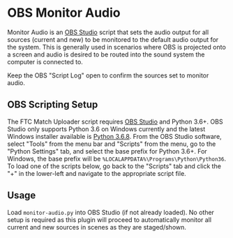 # OBS Monitor Audio

Monitor Audio is an [OBS Studio](https://obsproject.com) script that sets the audio output for all sources (current and new) to be monitored to the default audio output for the system. This is generally used in scenarios where OBS is projected onto a screen and audio is desired to be routed into the sound system the computer is connected to.

Keep the OBS "Script Log" open to confirm the sources set to monitor audio.


## OBS Scripting Setup

The FTC Match Uploader script requires [OBS Studio](https://obsproject.com/) and Python 3.6+. OBS Studio only supports Python 3.6 on Windows currently and the latest Windows installer available is [Python 3.6.8](https://www.python.org/ftp/python/3.6.8/python-3.6.8-amd64.exe). From the OBS Studio software, select "Tools" from the menu bar and "Scripts" from the menu, go to the "Python Settings" tab, and select the base prefix for Python 3.6+. For Windows, the base prefix will be `%LOCALAPPDATA%\Programs\Python\Python36`. To load one of the scripts below, go back to the "Scripts" tab and click the "+" in the lower-left and navigate to the appropriate script file.


## Usage

Load `monitor-audio.py` into OBS Studio (if not already loaded). No other setup is required as this plugin will proceed to automatically monitor all current and new sources in scenes as they are staged/shown.
